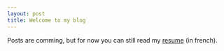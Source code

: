 ```yaml
---
layout: post
title: Welcome to my blog
---
```


Posts are comming, but for now you can still read my [resume](https://me.lexman.net/resume/fr/) (in french).
